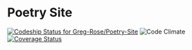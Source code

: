 # Poetry Site

[ ![Codeship Status for Greg-Rose/Poetry-Site](https://app.codeship.com/projects/7194d7a0-22f5-0135-0895-0ee00229e659/status?branch=master)](https://app.codeship.com/projects/221887)
![Code Climate](https://codeclimate.com/github/Greg-Rose/Poetry-Site.png)
[![Coverage Status](https://coveralls.io/repos/github/Greg-Rose/Poetry-Site/badge.svg?branch=master)](https://coveralls.io/github/Greg-Rose/Poetry-Site?branch=master)

